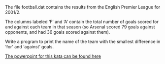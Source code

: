 The file football.dat contains the results from the English Premier League for 2001/2. 

The columns labeled ‘F’ and ‘A’ contain the total number of goals scored for and against each team in that season (so Arsenal scored 79 goals against opponents, and had 36 goals scored against them).
 
Write a program to print the name of the team with the smallest difference in ‘for’ and ‘against’ goals.


[The powerpoint for this kata can be found here](https://docs.google.com/presentation/d/e/2PACX-1vTUiXkFtCgbnkP9HXWAVgbwDPqcoIquA33WuZvyO9_MLzyOk5rTCBtKR-1CvxHqmUpdhsb7TnSge5jU/pub?start=false&loop=false&delayms=3000)